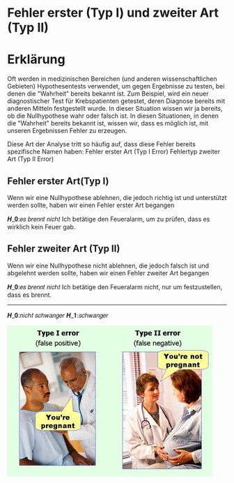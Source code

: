 # Fehler erster (Typ I) und zweiter Art (Typ II)

# Erklärung
Oft werden in medizinischen Bereichen (und anderen wissenschaftlichen Gebieten) Hypothesentests verwendet, um gegen Ergebnisse zu testen, bei denen die "Wahrheit" bereits bekannt ist.
Zum Beispiel, wird ein neuer diagnostischer Test für Krebspatienten getestet, deren Diagnose bereits mit anderen Mitteln festgestellt wurde.
In dieser Situation wissen wir ja bereits, ob die Nullhypothese wahr oder falsch ist.
In diesen Situationen, in denen die "Wahrheit" bereits bekannt ist, wissen wir, dass es möglich ist, mit unseren Ergebnissen Fehler zu erzeugen.

Diese Art der Analyse tritt so häufig auf, dass diese Fehler bereits spezifische Namen haben:
Fehler erster Art (Typ I Error)
Fehlertyp zweiter Art (Typ II Error)


## Fehler erster Art(Typ I) 
Wenn wir eine Nullhypothese ablehnen, die jedoch richtig ist und unterstützt werden sollte, haben wir einen Fehler erster Art begangen

𝑯_𝟎:𝑒𝑠 𝑏𝑟𝑒𝑛𝑛𝑡 𝑛𝑖𝑐ℎ𝑡
Ich betätige den Feueralarm, um zu prüfen, dass es wirklich kein Feuer gab.

## Fehler zweiter Art (Typ II) 

Wenn wir eine Nullhypothese nicht ablehnen, die jedoch falsch ist und abgelehnt werden sollte, haben wir einen Fehler zweiter Art begangen

𝑯_𝟎:𝑒𝑠 𝑏𝑟𝑒𝑛𝑛𝑡 𝑛𝑖𝑐ℎ𝑡
Ich betätige den Feueralarm nicht, nur um festzustellen, dass es brennt.

<hr>
𝑯_𝟎:𝑛𝑖𝑐ℎ𝑡 𝑠𝑐ℎ𝑤𝑎𝑛𝑔𝑒𝑟
𝑯_𝟏:𝑠𝑐ℎ𝑤𝑎𝑛𝑔𝑒𝑟

![](imgs/2020-03-26-15-52-16.png)